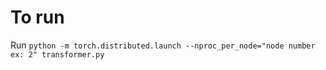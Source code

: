 # To run
Run ```python -m torch.distributed.launch --nproc_per_node="node number ex: 2" transformer.py```
